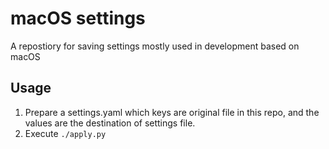 # macOS settings

A repostiory for saving settings mostly used in development based on macOS

## Usage

1. Prepare a settings.yaml which keys are original file in this repo, 
   and the values are the destination of settings file.
2. Execute `./apply.py`
